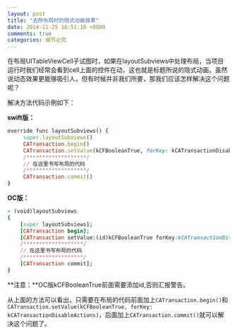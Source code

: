 ```yaml
---
layout: post
title: "去除布局时的隐式动画效果"
date: 2014-11-25 16:51:18 +0800
comments: true
categories: 细节必究
---
```



在布局UITableViewCell子试图时，如果在layoutSubviews中处理布局，当项目运行时我们经常会看到cell上面的控件在动，这也就是标题所说的隐式动画。虽然说动态效果更能够吸引人，但有时候并非我们所要，那我们应该怎样解决这个问题呢？

<!--more-->

解决方法代码示例如下：

**swift版：**

``` ruby 
override func layoutSubviews() {
     super.layoutSubviews()
     CATransaction.begin()
     CATransaction.setValue(kCFBooleanTrue, forKey: kCATransactionDisableActions)
     /*******************/
     // 在这里书写布局的代码
     /*******************/
     CATransaction.commit()
}
```
    
**OC版：**

``` ruby
- (void)layoutSubviews
{
    [super layoutSubviews];    
    [CATransaction begin];
    [CATransaction setValue:(id)kCFBooleanTrue forKey:kCATransactionDisableActions];
    /*******************/
    // 在这里书写布局的代码
    /*******************/
    [CATransaction commit];
}
```
**注意：**OC版kCFBooleanTrue前面需要添加id,否则汇报警告。

从上面的方法可以看出，只需要在布局的代码前面加上`CATransaction.begin()`和`CATransaction.setValue(kCFBooleanTrue, forKey: kCATransactionDisableActions)`，后面加上`CATransaction.commit()`就可以解决这个问题了。